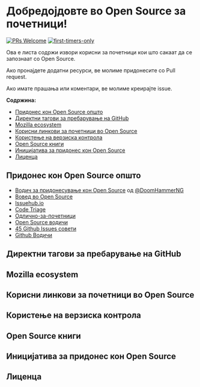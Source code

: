 
# Добредојдовте во Open Source за почетници!

[![PRs Welcome](https://img.shields.io/badge/PRs-welcome-brightgreen.svg?style=flat-square)](http://makeapullrequest.com) [![first-timers-only](https://img.shields.io/badge/first--timers--only-friendly-blue.svg?style=flat-square)](https://www.firsttimersonly.com/)

Ова е листа содржи извори корисни за почетници кои што сакаат да се запознаат со Open Source.

Ако пронајдете додатни ресурси, ве молиме придонесите со Pull request.

Ако имате прашања или коментари, ве молиме креирајте issue.

**Содржина:**

- [Придонес кон Open Source општо](#придонес-кон-open-source-општо)
- [Директни тагови за пребарување на GitHub](#директни-тагови-за-пребарување-на-github)
- [Mozilla ecosystem](#mozilla-ecosystem)
- [Корисни линкови за почетници во Open Source](#корисни-линкови-за-почетници-во-open-source)
- [Користење на верзиска контрола](#користење-на-верзиска-контрола)
- [Open Source книги](#open-source-книги)
- [Иницијатива за придонес кон Open Source](#иницијатива-за-придонес-кон-open-source)
- [Лиценца](#лиценца)

## Придонес кон Open Source општо

- [Водич за придонесување кон Open Source](https://www.freecodecamp.org/news/the-definitive-guide-to-contributing-to-open-source-900d5f9f2282/) од [@DoomHammerNG](https://twitter.com/DoomHammerNG)
- [Вовед во Open Source](https://www.digitalocean.com/community/tutorial_series/an-introduction-to-open-source)
- [Issuehub.io](http://issuehub.io/)
- [Code Triage](https://www.codetriage.com/)
- [Одлично-за-почетници](https://github.com/MunGell/awesome-for-beginners)
- [Open Source водичи](https://opensource.guide/)
- [45 Github Issues совети](https://hackernoon.com/45-github-issues-dos-and-donts-dfec9ab4b612)
- [Github Водичи](https://guides.github.com/)

## Директни тагови за пребарување на GitHub

## Mozilla ecosystem

## Корисни линкови за почетници во Open Source

## Користење на верзиска контрола

## Open Source книги

## Иницијатива за придонес кон Open Source

## Лиценца

